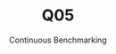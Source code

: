 ---
layout: default
title: Q05
subtitle: Continuous Benchmarking
selected: TPC-H
expanded: Benchmarking
benchmark: /individual_results/Q05.html
---